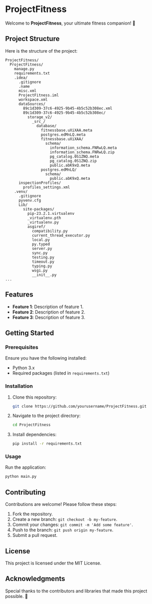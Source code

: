 
# ProjectFitness

Welcome to **ProjectFitness**, your ultimate fitness companion! 🎉

## Project Structure

Here is the structure of the project:

```
ProjectFitness/
  ProjectFitness/
    manage.py
    requirements.txt
    .idea/
      .gitignore
      .name
      misc.xml
      ProjectFitness.iml
      workspace.xml
      dataSources/
        89c1d309-37c6-4925-9b45-4b5c52b308ec.xml
        89c1d309-37c6-4925-9b45-4b5c52b308ec/
          storage_v2/
            _src_/
              database/
                fitnessbase.uXiXAA.meta
                postgres.edMnLQ.meta
                fitnessbase.uXiXAA/
                  schema/
                    information_schema.FNRwLQ.meta
                    information_schema.FNRwLQ.zip
                    pg_catalog.0S1ZNQ.meta
                    pg_catalog.0S1ZNQ.zip
                    public.abK9xQ.meta
                postgres.edMnLQ/
                  schema/
                    public.abK9xQ.meta
      inspectionProfiles/
        profiles_settings.xml
    .venv/
      .gitignore
      pyvenv.cfg
      Lib/
        site-packages/
          pip-23.2.1.virtualenv
          _virtualenv.pth
          _virtualenv.py
          asgiref/
            compatibility.py
            current_thread_executor.py
            local.py
            py.typed
            server.py
            sync.py
            testing.py
            timeout.py
            typing.py
            wsgi.py
            __init__.py
...
```

## Features

- **Feature 1**: Description of feature 1.
- **Feature 2**: Description of feature 2.
- **Feature 3**: Description of feature 3.

## Getting Started

### Prerequisites

Ensure you have the following installed:

- Python 3.x
- Required packages (listed in `requirements.txt`)

### Installation

1. Clone this repository:

   ```bash
   git clone https://github.com/yourusername/ProjectFitness.git
   ```

2. Navigate to the project directory:

   ```bash
   cd ProjectFitness
   ```

3. Install dependencies:

   ```bash
   pip install -r requirements.txt
   ```

### Usage

Run the application:

```bash
python main.py
```

## Contributing

Contributions are welcome! Please follow these steps:

1. Fork the repository.
2. Create a new branch: `git checkout -b my-feature`.
3. Commit your changes: `git commit -m 'Add some feature'`.
4. Push to the branch: `git push origin my-feature`.
5. Submit a pull request.

## License

This project is licensed under the MIT License.

## Acknowledgments

Special thanks to the contributors and libraries that made this project possible. 🙌
